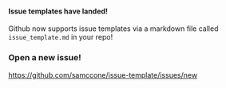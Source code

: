 #### Issue templates have landed!

Github now supports issue templates via a markdown file called `issue_template.md` in your repo!

### Open a new issue!
https://github.com/samccone/issue-template/issues/new
